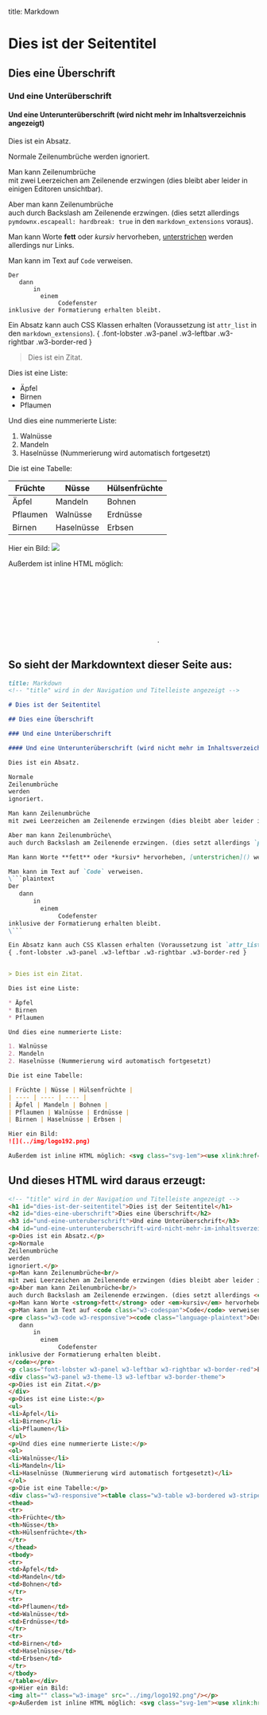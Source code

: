 title: Markdown 
<!-- "title" wird in der Navigation und Titelleiste angezeigt -->

# Dies ist der Seitentitel

## Dies eine Überschrift

### Und eine Unterüberschrift

#### Und eine Unterunterüberschrift (wird nicht mehr im Inhaltsverzeichnis angezeigt)

Dies ist ein Absatz.

Normale
Zeilenumbrüche
werden
ignoriert.

Man kann Zeilenumbrüche  
mit zwei Leerzeichen am Zeilenende erzwingen (dies bleibt aber leider in einigen Editoren unsichtbar).

Aber man kann Zeilenumbrüche\
auch durch Backslash am Zeilenende erzwingen. (dies setzt allerdings `pymdownx.escapeall: hardbreak: true` in den `markdown_extensions` voraus).

Man kann Worte **fett** oder *kursiv* hervorheben, [unterstrichen]() werden allerdings nur Links.

Man kann im Text auf `Code` verweisen.
```plaintext
Der
   dann
       in
         einem
              Codefenster
inklusive der Formatierung erhalten bleibt.
```

Ein Absatz kann auch CSS Klassen erhalten (Voraussetzung ist `attr_list` in den `markdown_extensions`).
{ .font-lobster .w3-panel .w3-leftbar .w3-rightbar .w3-border-red }


> Dies ist ein Zitat.

Dies ist eine Liste:

* Äpfel
* Birnen
* Pflaumen

Und dies eine nummerierte Liste:

1. Walnüsse
2. Mandeln
2. Haselnüsse (Nummerierung wird automatisch fortgesetzt)

Die ist eine Tabelle:

| Früchte | Nüsse | Hülsenfrüchte |
| ---- | ---- | ---- |
| Äpfel | Mandeln | Bohnen |
| Pflaumen | Walnüsse | Erdnüsse |
| Birnen | Haselnüsse | Erbsen |

Hier ein Bild:
![](../img/logo192.png)

Außerdem ist inline HTML möglich: <svg class="svg-1em"><use xlink:href="#encrypted" /></svg>.

## So sieht der Markdowntext dieser Seite aus:

```markdown
title: Markdown 
<!-- "title" wird in der Navigation und Titelleiste angezeigt -->

# Dies ist der Seitentitel

## Dies eine Überschrift

### Und eine Unterüberschrift

#### Und eine Unterunterüberschrift (wird nicht mehr im Inhaltsverzeichnis angezeigt)

Dies ist ein Absatz.

Normale
Zeilenumbrüche
werden
ignoriert.

Man kann Zeilenumbrüche  
mit zwei Leerzeichen am Zeilenende erzwingen (dies bleibt aber leider in einigen Editoren unsichtbar).

Aber man kann Zeilenumbrüche\
auch durch Backslash am Zeilenende erzwingen. (dies setzt allerdings `pymdownx.escapeall: hardbreak: true` in den `markdown_extensions` voraus).

Man kann Worte **fett** oder *kursiv* hervorheben, [unterstrichen]() werden allerdings nur Links.

Man kann im Text auf `Code` verweisen.
\```plaintext
Der
   dann
       in
         einem
              Codefenster
inklusive der Formatierung erhalten bleibt.
\```

Ein Absatz kann auch CSS Klassen erhalten (Voraussetzung ist `attr_list` in den `markdown_extensions`).
{ .font-lobster .w3-panel .w3-leftbar .w3-rightbar .w3-border-red }


> Dies ist ein Zitat.

Dies ist eine Liste:

* Äpfel
* Birnen
* Pflaumen

Und dies eine nummerierte Liste:

1. Walnüsse
2. Mandeln
2. Haselnüsse (Nummerierung wird automatisch fortgesetzt)

Die ist eine Tabelle:

| Früchte | Nüsse | Hülsenfrüchte |
| ---- | ---- | ---- |
| Äpfel | Mandeln | Bohnen |
| Pflaumen | Walnüsse | Erdnüsse |
| Birnen | Haselnüsse | Erbsen |

Hier ein Bild:
![](../img/logo192.png)

Außerdem ist inline HTML möglich: <svg class="svg-1em"><use xlink:href="#encrypted" /></svg>.
```

## Und dieses HTML wird daraus erzeugt:

```html
<!-- "title" wird in der Navigation und Titelleiste angezeigt -->
<h1 id="dies-ist-der-seitentitel">Dies ist der Seitentitel</h1>
<h2 id="dies-eine-uberschrift">Dies eine Überschrift</h2>
<h3 id="und-eine-unteruberschrift">Und eine Unterüberschrift</h3>
<h4 id="und-eine-unterunteruberschrift-wird-nicht-mehr-im-inhaltsverzeichnis-angezeigt">Und eine Unterunterüberschrift (wird nicht mehr im Inhaltsverzeichnis angezeigt)</h4>
<p>Dies ist ein Absatz.</p>
<p>Normale
Zeilenumbrüche
werden
ignoriert.</p>
<p>Man kann Zeilenumbrüche<br/>
mit zwei Leerzeichen am Zeilenende erzwingen (dies bleibt aber leider in einigen Editoren unsichtbar).</p>
<p>Aber man kann Zeilenumbrüche<br/>
auch durch Backslash am Zeilenende erzwingen. (dies setzt allerdings <code class="w3-codespan">pymdownx.escapeall: hardbreak: true</code> in den <code class="w3-codespan">markdown_extensions</code> voraus).</p>
<p>Man kann Worte <strong>fett</strong> oder <em>kursiv</em> hervorheben, <a href="">unterstrichen</a> werden allerdings nur Links.</p>
<p>Man kann im Text auf <code class="w3-codespan">Code</code> verweisen.</p>
<pre class="w3-code w3-responsive"><code class="language-plaintext">Der
   dann
       in
         einem
              Codefenster
inklusive der Formatierung erhalten bleibt.
</code></pre>
<p class="font-lobster w3-panel w3-leftbar w3-rightbar w3-border-red">Ein Absatz kann auch CSS Klassen erhalten (Voraussetzung ist <code class="w3-codespan">attr_list</code> in den <code class="w3-codespan">markdown_extensions</code>).</p>
<div class="w3-panel w3-theme-l3 w3-leftbar w3-border-theme">
<p>Dies ist ein Zitat.</p>
</div>
<p>Dies ist eine Liste:</p>
<ul>
<li>Äpfel</li>
<li>Birnen</li>
<li>Pflaumen</li>
</ul>
<p>Und dies eine nummerierte Liste:</p>
<ol>
<li>Walnüsse</li>
<li>Mandeln</li>
<li>Haselnüsse (Nummerierung wird automatisch fortgesetzt)</li>
</ol>
<p>Die ist eine Tabelle:</p>
<div class="w3-responsive"><table class="w3-table w3-bordered w3-striped">
<thead>
<tr>
<th>Früchte</th>
<th>Nüsse</th>
<th>Hülsenfrüchte</th>
</tr>
</thead>
<tbody>
<tr>
<td>Äpfel</td>
<td>Mandeln</td>
<td>Bohnen</td>
</tr>
<tr>
<td>Pflaumen</td>
<td>Walnüsse</td>
<td>Erdnüsse</td>
</tr>
<tr>
<td>Birnen</td>
<td>Haselnüsse</td>
<td>Erbsen</td>
</tr>
</tbody>
</table></div>
<p>Hier ein Bild:
<img alt="" class="w3-image" src="../img/logo192.png"/></p>
<p>Außerdem ist inline HTML möglich: <svg class="svg-1em"><use xlink:href="#encrypted"></use></svg>.</p>
```
